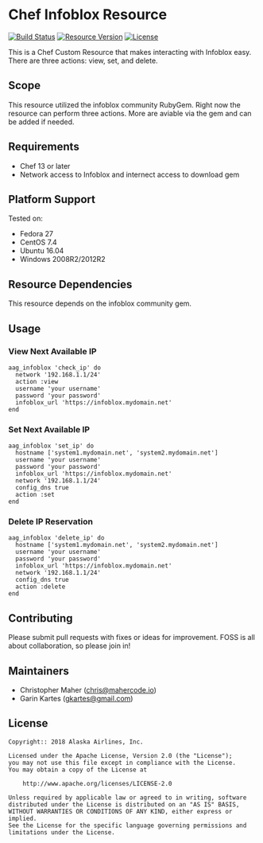 # Chef Infoblox Resource

[![Build Status](https://travis-ci.org/AlaskaAirlines/aag_infoblox.svg?branch=master)](https://travis-ci.org/AlaskaAirlines/aag_infoblox) [![Resource Version](https://img.shields.io/badge/Resource-0.1.0-blue.svg)](https://supermarket.chef.io/cookbooks/aag_infoblox) [![License](https://img.shields.io/badge/License-Apache%202.0-brightgreen.svg)](https://choosealicense.com/licenses/apache-2.0)

This is a Chef Custom Resource that makes interacting with Infoblox easy. There are three actions: view, set, and
delete. 

## Scope

This resource utilized the infoblox community RubyGem. Right now the resource can perform three actions. More are
aviable via the gem and can be added if needed.

## Requirements

- Chef 13 or later
- Network access to Infoblox and internect access to download gem

## Platform Support

Tested on:
- Fedora 27
- CentOS 7.4
- Ubuntu 16.04
- Windows 2008R2/2012R2

## Resource Dependencies

This resource depends on the infoblox community gem. 

## Usage

### View Next Available IP
```text
aag_infoblox 'check_ip' do
  network '192.168.1.1/24'
  action :view
  username 'your username'
  password 'your password'
  infoblox_url 'https://infoblox.mydomain.net'
end
```
### Set Next Available IP
```text
aag_infoblox 'set_ip' do
  hostname ['system1.mydomain.net', 'system2.mydomain.net']
  username 'your username'
  password 'your password'
  infoblox_url 'https://infoblox.mydomain.net'
  network '192.168.1.1/24'
  config_dns true
  action :set
end
```
### Delete IP Reservation
```text
aag_infoblox 'delete_ip' do
  hostname ['system1.mydomain.net', 'system2.mydomain.net']
  username 'your username'
  password 'your password'
  infoblox_url 'https://infoblox.mydomain.net'
  network '192.168.1.1/24'
  config_dns true
  action :delete
end
```
## Contributing

Please submit pull requests with fixes or ideas for improvement. FOSS is all about collaboration, so please join in!

## Maintainers

- Christopher Maher ([chris@mahercode.io](mailto:chris@mahercode.io))
- Garin Kartes ([gkartes@gmail.com](mailto:gkartes@gmail.com))

## License
```text 
Copyright:: 2018 Alaska Airlines, Inc.

Licensed under the Apache License, Version 2.0 (the "License");
you may not use this file except in compliance with the License.
You may obtain a copy of the License at

    http://www.apache.org/licenses/LICENSE-2.0

Unless required by applicable law or agreed to in writing, software
distributed under the License is distributed on an "AS IS" BASIS,
WITHOUT WARRANTIES OR CONDITIONS OF ANY KIND, either express or implied.
See the License for the specific language governing permissions and
limitations under the License.
```

